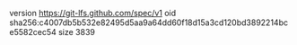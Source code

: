 version https://git-lfs.github.com/spec/v1
oid sha256:c4007db5b532e82495d5aa9a64dd60f18d15a3cd120bd3892214bce5582cec54
size 3839
